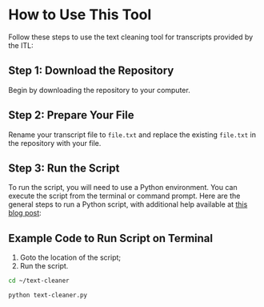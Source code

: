 # How to Use This Tool
Follow these steps to use the text cleaning tool for transcripts provided by the ITL:

## Step 1: Download the Repository
Begin by downloading the repository to your computer.

## Step 2: Prepare Your File
Rename your transcript file to `file.txt` and replace the existing `file.txt` in the repository with your file. 

## Step 3: Run the Script
To run the script, you will need to use a Python environment. You can execute the script from the terminal or command prompt. Here are the general steps to run a Python script, with additional help available at [this blog post](https://vteams.com/blog/how-to-run-a-python-script-in-terminal/):


## Example Code to Run Script on Terminal 
1) Goto the location of the script;
2) Run the script.

   
```bash
cd ~/text-cleaner

python text-cleaner.py
